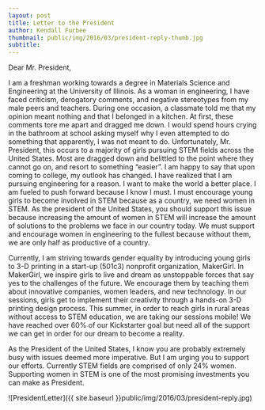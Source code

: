 ```yaml
---
layout: post
title: Letter to the President
author: Kendall Furbee
thumbnail: public/img/2016/03/president-reply-thumb.jpg
subtitle:
---
```


Dear Mr. President,

I am a freshman working towards a degree in Materials Science and Engineering at the University of Illinois. As a woman in engineering, I have faced criticism, derogatory comments, and negative stereotypes from my male peers and teachers. During one occasion, a classmate told me that my opinion meant nothing and that I belonged in a kitchen. At first, these comments tore me apart and dragged me down. I would spend hours crying in the bathroom at school asking myself why I even attempted to do something that apparently, I was not meant to do. Unfortunately, Mr. President, this occurs to a majority of girls pursuing STEM fields across the United States. Most are dragged down and belittled to the point where they cannot go on, and resort to something “easier”. I am happy to say that upon coming to college, my outlook has changed. I have realized that I am pursuing engineering for a reason. I want to make the world a better place. I am fueled to push forward because I know I must. I must encourage young girls to become involved in STEM because as a country, we need women in STEM. As the president of the United States, you should support this issue because increasing the amount of women in STEM will increase the amount of solutions to the problems we face in our country today. We must support and encourage women in engineering to the fullest because without them, we are only half as productive of a country.

Currently, I am striving towards gender equality by introducing young girls to 3-D printing in a start-up (501c3) nonprofit organization, MakerGirl. In MakerGirl, we inspire girls to live and dream as unstoppable forces that say yes to the challenges of the future. We encourage them by teaching them about innovative companies, women leaders, and new technology. In our sessions, girls get to implement their creativity through a hands-on 3-D printing design process. This summer, in order to reach girls in rural areas without access to STEM education, we are taking our sessions mobile! We have reached over 60% of our Kickstarter goal but need all of the support we can get in order for our dream to become a reality.

As the President of the United States, I know you are probably extremely busy with issues deemed more imperative. But I am urging you to support our efforts. Currently STEM fields are comprised of only 24% women. Supporting women in STEM is one of the most promising investments you can make as President.

![PresidentLetter]({{ site.baseurl }}public/img/2016/03/president-reply.jpg)
